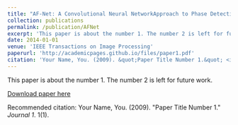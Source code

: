 ```yaml
---
title: "AF-Net: A Convolutional Neural NetworkApproach to Phase Detection Autofocus"
collection: publications
permalink: /publication/AFNet
excerpt: 'This paper is about the number 1. The number 2 is left for future work.'
date: 2014-01-01
venue: 'IEEE Transactions on Image Processing'
paperurl: 'http://academicpages.github.io/files/paper1.pdf'
citation: 'Your Name, You. (2009). &quot;Paper Title Number 1.&quot; <i>Journal 1</i>. 1(1).'
---
```

This paper is about the number 1. The number 2 is left for future work.

[Download paper here](http://academicpages.github.io/files/paper1.pdf)

Recommended citation: Your Name, You. (2009). "Paper Title Number 1." <i>Journal 1</i>. 1(1).
